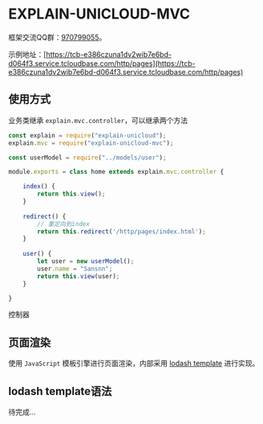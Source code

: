 # EXPLAIN-UNICLOUD-MVC

框架交流QQ群：[970799055](https://jq.qq.com/?_wv=1027&k=KFkDL5gp)。

示例地址：[https://tcb-e386czuna1dv2wib7e6bd-d064f3.service.tcloudbase.com/http/pages](https://tcb-e386czuna1dv2wib7e6bd-d064f3.service.tcloudbase.com/http/pages)

## 使用方式
业务类继承 `explain.mvc.controller`，可以继承两个方法
```javascript
const explain = require("explain-unicloud");
explain.mvc = require("explain-unicloud-mvc");

const userModel = require("../models/user");

module.exports = class home extends explain.mvc.controller {

	index() {
		return this.view();
	}
	
	redirect() {
		// 重定向到index
		return this.redirect('/http/pages/index.html');
	}
	
	user() {
		let user = new userModel();
		user.name = "Sansnn";
		return this.view(user);
	}

}
```

控制器

## 页面渲染
使用 `JavaScript` 模板引擎进行页面渲染，内部采用 [lodash template](https://lodash.com/docs/4.17.15#template) 进行实现。

## lodash template语法
待完成...